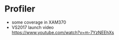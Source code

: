# Profiler

* 	some coverage in XAM370		
*	VS2017 launch video		
	https://www.youtube.com/watch?v=m-7YzNEEhXs
